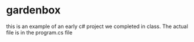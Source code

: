 # gardenbox
this is an example of an early c# project we completed in class. The actual file is in the program.cs file 
